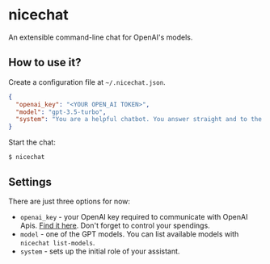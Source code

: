 # nicechat

An extensible command-line chat for OpenAI's models.

## How to use it?

Create a configuration file at `~/.nicechat.json`.

```json
{
  "openai_key": "<YOUR OPEN_AI TOKEN>",
  "model": "gpt-3.5-turbo",
  "system": "You are a helpful chatbot. You answer straight and to the point. With no bullshit."
}
```

Start the chat:

```
$ nicechat
```

## Settings

There are just three options for now:

- `openai_key` - your OpenAI key required to communicate with OpenAI Apis. [Find it here](https://platform.openai.com/account/api-keys). Don't forget to control your spendings.
- `model` - one of the GPT models. You can list available models with `nicechat list-models`.
- `system` - sets up the initial role of your assistant.
